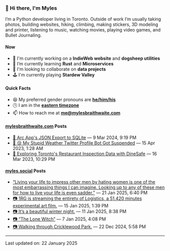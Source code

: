 ### 👋 Hi there, I'm Myles

I’m a Python developer living in Toronto. Outside of work I’m usually taking photos, building websites, hiking, climbing, making stickers, 3D modeling and printer, listening to music, watching movies, playing video games, and Bullet Journaling.

#### Now

-   🔭 I'm currently working on a **IndieWeb website** and **dogsheep utilities**
-   🌱 I’m currently learning **Rust** and **Microservices**
-   👯 I'm looking to collaborate on **data projects**
-   🕹️ I'm currently playing **Stardew Valley**

#### Quick Facts

-   😆 My preferred gender pronouns are **[he/him/his](https://www.mypronouns.org/he-him)**
-   🕒 I am in the **[eastern timezone](https://time.is/Toronto)**
-   📫 How to reach me at **[me@mylesbraithwaite.com](mailto:me@mylesbraithwaite.com)**

<!--
-   🤔 I’m looking for help with ...
-   💬 Ask me about ...
-   ⚡ Fun fact: ...
-->

#### [mylesbraithwaite.com](https://mylesbraithwaite.com/) Posts
<!-- START: BLOG_POSTS -->
-   [📝 Arc App's JSON Export to SQLite](https://mylesbraithwaite.com/arc-apps-json-export-to-sqlite) — 9 Mar 2024, 9:19 PM
-   [📝 😢 My Stupid Weather Twitter Profile Bot Got Suspended](https://mylesbraithwaite.com/my-stupid-weather-twitter-profile-bot-got-suspended) — 15 Apr 2023, 1:28 AM
-   [📝 Exploring Toronto's Restaurant Inspection Data with DineSafe](https://mylesbraithwaite.com/exploring-torontos-restaurant-inspection-data-with-dinesafe) — 16 Mar 2023, 10:29 PM
<!-- END: BLOG_POSTS -->


#### [myles.social](https://myles.social/) Posts
<!-- START: MICROBLOG_POSTS -->
-   [“Living your life to impress other men by hating women is one of the most embarrassing things I can imagine. Looking up to any of these men for how to live your life is even sadder.”](https://myles.social/2025/01/21/living-your-life-to-impress.html) — 21 Jan 2025, 6:40 PM
-   [📷 1RG is streaming the entirety of Logistics, a 51,420 minutes experimental art film.](https://myles.social/2025/01/15/rg-is-streaming-the-entirety.html) — 15 Jan 2025, 1:39 PM
-   [📷 It’s a beautiful winter night.](https://myles.social/2025/01/11/its-a-beautiful-winter-night.html) — 11 Jan 2025, 8:38 PM
-   [📷 “The Lone Witch”](https://myles.social/2025/01/07/the-lone-witch.html) — 7 Jan 2025, 4:08 PM
-   [📷 Walking through Cricklewood Park.](https://myles.social/2024/12/22/walking-through-cricklewood-park.html) — 22 Dec 2024, 5:58 PM
<!-- END: MICROBLOG_POSTS -->

---

<!-- START: LAST_UPDATED_AT -->
Last updated on: 22 January 2025
<!-- END: LAST_UPDATED_AT -->
